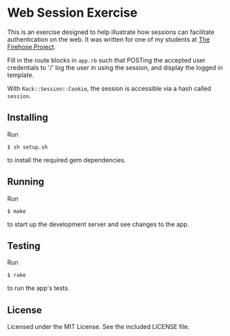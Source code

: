 Web Session Exercise
====================

This is an exercise designed to help illustrate how sessions can facilitate
authentication on the web. It was written for one of my students at [The
Firehose Project](http://www.thefirehoseproject.com/).

Fill in the route blocks in `app.rb` such that POSTing the accepted user
credentials to '/' log the user in using the session, and display the logged in
template.

With `Rack::Session::Cookie`, the session is accessible via a hash called
`session`.


## Installing
Run

	$ sh setup.sh

to install the required gem dependencies.


## Running
Run

	$ make

to start up the development server and see changes to the app.


## Testing
Run

	$ rake

to run the app's tests.


## License
Licensed under the MIT License. See the included LICENSE file.
